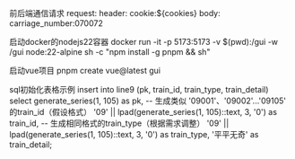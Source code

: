 前后端通信请求
request:
 header:
    cookie:${cookies}
 body:
    carriage_number:070072

启动docker的nodejs22容器
docker run -it -p 5173:5173 -v $(pwd):/gui -w /gui node:22-alpine sh -c "npm install -g pnpm && sh"

启动vue项目
pnpm create vue@latest gui

sql初始化表格示例
insert into line9 (pk, train_id, train_type, train_detail)
select 
  generate_series(1, 105) as pk,
  -- 生成类似 '09001'、'09002'...'09105' 的train_id（假设格式）
  '09' || lpad(generate_series(1, 105)::text, 3, '0') as train_id,
  -- 生成相同格式的train_type（根据需求调整）
  '09' || lpad(generate_series(1, 105)::text, 3, '0') as train_type,
  '平平无奇' as train_detail;